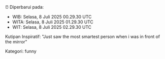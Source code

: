 ⏰ Diperbarui pada:
- WIB: Selasa, 8 Juli 2025 00.29.30 UTC
- WITA: Selasa, 8 Juli 2025 01.29.30 UTC
- WIT: Selasa, 8 Juli 2025 02.29.30 UTC

Kutipan Inspiratif:
"Just saw the most smartest person when i was in front of the mirror"


Kategori: funny

